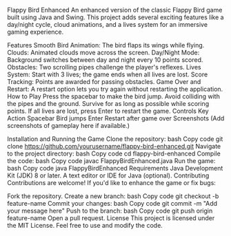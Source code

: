 Flappy Bird Enhanced
An enhanced version of the classic Flappy Bird game built using Java and Swing. This project adds several exciting features like a day/night cycle, cloud animations, and a lives system for an immersive gaming experience.

Features
Smooth Bird Animation: The bird flaps its wings while flying.
Clouds: Animated clouds move across the screen.
Day/Night Mode: Background switches between day and night every 10 points scored.
Obstacles: Two scrolling pipes challenge the player's reflexes.
Lives System: Start with 3 lives; the game ends when all lives are lost.
Score Tracking: Points are awarded for passing obstacles.
Game Over and Restart: A restart option lets you try again without restarting the application.
How to Play
Press the spacebar to make the bird jump.
Avoid colliding with the pipes and the ground.
Survive for as long as possible while scoring points.
If all lives are lost, press Enter to restart the game.
Controls
Key	Action
Spacebar	Bird jumps
Enter	Restart after game over
Screenshots
(Add screenshots of gameplay here if available.)

Installation and Running the Game
Clone the repository:
bash
Copy code
git clone https://github.com/yourusername/flappy-bird-enhanced.git
Navigate to the project directory:
bash
Copy code
cd flappy-bird-enhanced
Compile the code:
bash
Copy code
javac FlappyBirdEnhanced.java
Run the game:
bash
Copy code
java FlappyBirdEnhanced
Requirements
Java Development Kit (JDK) 8 or later.
A text editor or IDE for Java (optional).
Contributing
Contributions are welcome! If you'd like to enhance the game or fix bugs:

Fork the repository.
Create a new branch:
bash
Copy code
git checkout -b feature-name
Commit your changes:
bash
Copy code
git commit -m "Add your message here"
Push to the branch:
bash
Copy code
git push origin feature-name
Open a pull request.
License
This project is licensed under the MIT License. Feel free to use and modify the code.
